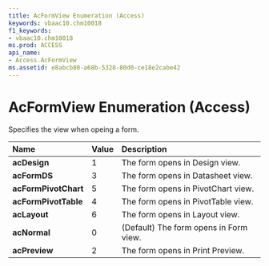 ```yaml
---
title: AcFormView Enumeration (Access)
keywords: vbaac10.chm10018
f1_keywords:
- vbaac10.chm10018
ms.prod: ACCESS
api_name:
- Access.AcFormView
ms.assetid: e8abcb80-a68b-5328-80d0-ce18e2cabe42
---
```



# AcFormView Enumeration (Access)

Specifies the view when opeing a form.



|**Name**|**Value**|**Description**|
|:-----|:-----|:-----|
|**acDesign**|1|The form opens in Design view.|
|**acFormDS**|3|The form opens in Datasheet view.|
|**acFormPivotChart**|5|The form opens in PivotChart view.|
|**acFormPivotTable**|4|The form opens in PivotTable view.|
|**acLayout**|6|The form opens in Layout view.|
|**acNormal**|0|(Default) The form opens in Form view.|
|**acPreview**|2|The form opens in Print Preview.|

